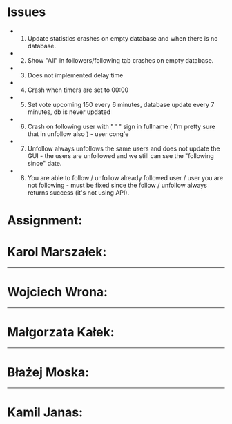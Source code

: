 # Issues
- 1. Update statistics crashes on empty database and when there is no database.
- 2. Show "All" in followers/following tab crashes on empty database. 
- 3. Does not implemented delay time 
- 4. Crash when timers are set to 00:00
- 5. Set vote upcoming 150 every 6 minutes, database update every 7 minutes, db is never updated
- 6. Crash on following user with " ' " sign in fullname ( I'm pretty sure that in unfollow also ) - user cong'e 
- 7. Unfollow always unfollows the same users and does not update the GUI - the users are unfollowed and we still can see the  "following since" date. 
- 8. You are able to follow / unfollow already followed user / user you are not following - must be fixed since the follow / unfollow always returns success (it's not using API). 

# Assignment:
# Karol Marszałek: 
-------------------
# Wojciech Wrona:
-------------------
# Małgorzata Kałek:
-------------------
# Błażej Moska:
-------------------
# Kamil Janas:
